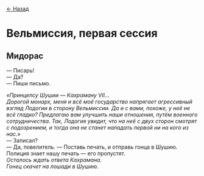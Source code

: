 [← Назад](./Первая_сессия.md)

# Вельмиссия, первая сессия

## Мидорас

— Писарь!<br>
— Да?<br>
— Пиши письмо.

_«Принцепсу Шушии — Кахраману VII..._<br>
_Дорогой монарх, меня и всё моё государство напрягает агрессивный взгляд Лодогии в сторону Вельмиссии. Да и с вами, похоже, у неё не всё гладко? Предлагаю вам улучшить наши отношения, путём военного сотрудничества. Так, Лодогия увидит, что на неё с двух сторон смотрят с подозрением, и тогда она не станет нападать первой ни на кого из нас.»_<br>
— Записал?<br>
— Да, повелитель.
— Поставь печать, и отправь гонца в Шушию. Полиция знает нашу печать — его пропустят.<br>
_Осталось ждать ответа Кахрамана._<br>
_Гонец скачет на лошади в Шушию._
